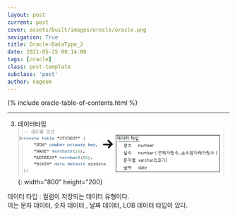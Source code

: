 ```yaml
---
layout: post
current: post
cover: assets/built/images/oracle/oracle.png
navigation: True
title: Oracle-DataType_2
date: 2021-05-25 00:14:00
tags: [oracle]
class: post-template
subclass: 'post'
author: nageom
---
```


{% include oracle-table-of-contents.html %}
 * * *
3) 데이터타입
   ![ex_screenshot](../../assets/built/images/oracle/create.png){: width="800" height="200}

데이터 타입 : 컬럼이 저장되는 데이터 유형이다.   
이는 문자 데이터, 숫자 데이터 , 날짜 데이터, LOB 데이터 타입이 있다. 


